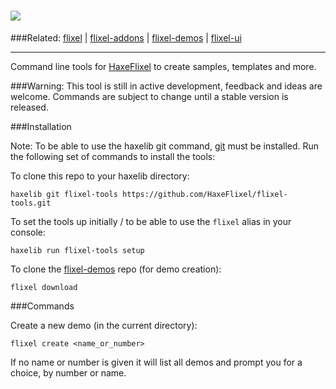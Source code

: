 ![](http://www.haxeflixel.com/sites/haxeflixel.com/files/flixel-tools.png)
============
###Related:    [flixel](https://github.com/HaxeFlixel/flixel) | [flixel-addons](https://github.com/HaxeFlixel/flixel-addons) | [flixel-demos](https://github.com/HaxeFlixel/flixel-demos) | [flixel-ui](https://github.com/HaxeFlixel/flixel-ui)
______________________________________________________
Command line tools for [HaxeFlixel](https://github.com/HaxeFlixel/flixel) to create samples, templates and more.

###Warning: This tool is still in active development, feedback and ideas are welcome. Commands are subject to change
until a stable version is released.

###Installation

Note: To be able to use the haxelib git command, [git](http://git-scm.com/download/) must be installed.
Run the following set of commands to install the tools:

To clone this repo to your haxelib directory:

```batch
haxelib git flixel-tools https://github.com/HaxeFlixel/flixel-tools.git
```

To set the tools up initially / to be able to use the `flixel` alias in your console:

```batch
haxelib run flixel-tools setup
```

To clone the [flixel-demos](https://github.com/HaxeFlixel/flixel-demos) repo (for demo creation):

```batch
flixel download
```

###Commands

Create a new demo (in the current directory):

```batch
flixel create <name_or_number>
```

If no name or number is given it will list all demos and prompt you for a choice, by number or name.